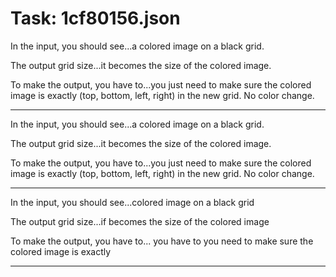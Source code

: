 # Task: 1cf80156.json

In the input, you should see...a colored image on a black grid.

The output grid size...it becomes the size of the colored image.

To make the output, you have to...you just need to make sure the colored image is exactly (top, bottom, left, right) in the new grid. No color change.

---

In the input, you should see...a colored image on a black grid.

The output grid size...it becomes the size of the colored image.

To make the output, you have to...you just need to make sure the colored image is exactly (top, bottom, left, right) in the new grid. No color change.

---

In the input, you should see...colored image on a black grid

The output grid size...if becomes the size of the colored image

To make the output, you have to... you have to you need to make sure the colored image is exactly

---

